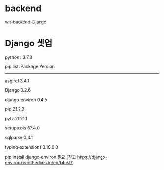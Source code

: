 # backend
wit-backend-Django
# Django 셋업

python :  3.7.3

pip list:
Package           Version

---

asgiref           3.4.1

Django            3.2.6

django-environ    0.4.5

pip               21.2.3

pytz              2021.1

setuptools        57.4.0

sqlparse          0.4.1

typing-extensions 3.10.0.0

pip install django-environ 필요 (참고 https://django-environ.readthedocs.io/en/latest/)
